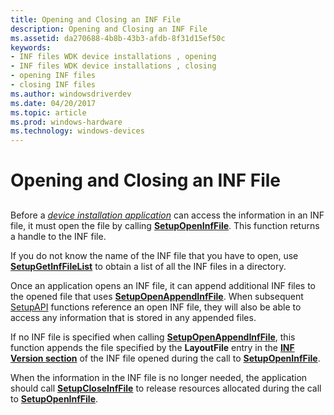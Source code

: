 ```yaml
---
title: Opening and Closing an INF File
description: Opening and Closing an INF File
ms.assetid: da270688-4b8b-43b3-afdb-8f31d15ef50c
keywords:
- INF files WDK device installations , opening
- INF files WDK device installations , closing
- opening INF files
- closing INF files
ms.author: windowsdriverdev
ms.date: 04/20/2017
ms.topic: article
ms.prod: windows-hardware
ms.technology: windows-devices
---
```


# Opening and Closing an INF File


## <a href="" id="ddk-opening-and-closing-an-inf-file-dg"></a>


Before a [*device installation application*](https://msdn.microsoft.com/library/windows/hardware/ff556277#wdkgloss-device-installation-application) can access the information in an INF file, it must open the file by calling [**SetupOpenInfFile**](https://msdn.microsoft.com/library/windows/desktop/aa377409). This function returns a handle to the INF file.

If you do not know the name of the INF file that you have to open, use [**SetupGetInfFileList**](https://msdn.microsoft.com/library/windows/desktop/aa377381) to obtain a list of all the INF files in a directory.

Once an application opens an INF file, it can append additional INF files to the opened file that uses [**SetupOpenAppendInfFile**](https://msdn.microsoft.com/library/windows/desktop/aa377407). When subsequent [SetupAPI](setupapi.md) functions reference an open INF file, they will also be able to access any information that is stored in any appended files.

If no INF file is specified when calling [**SetupOpenAppendInfFile**](https://msdn.microsoft.com/library/windows/desktop/aa377407), this function appends the file specified by the **LayoutFile** entry in the [**INF Version section**](inf-version-section.md) of the INF file opened during the call to [**SetupOpenInfFile**](https://msdn.microsoft.com/library/windows/desktop/aa377409).

When the information in the INF file is no longer needed, the application should call [**SetupCloseInfFile**](https://msdn.microsoft.com/library/windows/desktop/aa376985) to release resources allocated during the call to [**SetupOpenInfFile**](https://msdn.microsoft.com/library/windows/desktop/aa377409).

 

 





